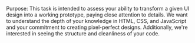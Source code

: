 Purpose:
This task is intended to assess your ability to transform a given UI design into a working prototype, paying close attention to details. We want to understand the depth of your knowledge in HTML, CSS, and JavaScript and your commitment to creating pixel-perfect designs. Additionally, we're interested in seeing the structure and cleanliness of your code.

